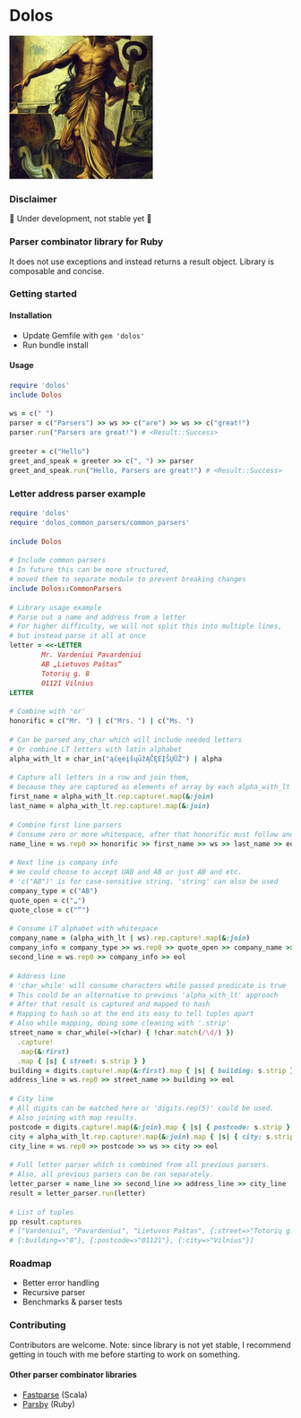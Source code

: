 # Dolos

<img height="256" src="docs/dolos_stable_diff.png" width="256"/>


### Disclaimer
🚧 Under development, not stable yet 🚧

### Parser combinator library for Ruby

It does not use exceptions and instead returns a result object.
Library is composable and concise.

### Getting started

#### Installation
- Update Gemfile with `gem 'dolos'`
- Run bundle install

#### Usage
```ruby
require 'dolos'
include Dolos

ws = c(" ")
parser = c("Parsers") >> ws >> c("are") >> ws >> c("great!")
parser.run("Parsers are great!") # <Result::Success>

greeter = c("Hello")
greet_and_speak = greeter >> c(", ") >> parser
greet_and_speak.run("Hello, Parsers are great!") # <Result::Success>
```

### Letter address parser example
```ruby
require 'dolos'
require 'dolos_common_parsers/common_parsers'

include Dolos

# Include common parsers
# In future this can be more structured, 
# moved them to separate module to prevent breaking changes
include Dolos::CommonParsers

# Library usage example
# Parse out a name and address from a letter
# For higher difficulty, we will not split this into multiple lines, 
# but instead parse it all at once
letter = <<-LETTER
        Mr. Vardeniui Pavardeniui
        AB „Lietuvos Paštas“
        Totorių g. 8
        01121 Vilnius
LETTER

# Combine with 'or'
honorific = c("Mr. ") | c("Mrs. ") | c("Ms. ")

# Can be parsed any_char which will include needed letters
# Or combine LT letters with latin alphabet
alpha_with_lt = char_in("ąčęėįšųūžĄČĘĖĮŠŲŪŽ") | alpha

# Capture all letters in a row and join them,
# because they are captured as elements of array by each alpha_with_lt parser.
first_name = alpha_with_lt.rep.capture!.map(&:join)
last_name = alpha_with_lt.rep.capture!.map(&:join)

# Combine first line parsers
# Consume zero or more whitespace, after that honorific must follow and so on
name_line = ws.rep0 >> honorific >> first_name >> ws >> last_name >> eol

# Next line is company info
# We could choose to accept UAB and AB or just AB and etc.
# 'c("AB")' is for case-sensitive string. 'string' can also be used
company_type = c("AB")
quote_open = c("„")
quote_close = c("“")

# Consume LT alphabet with whitespace
company_name = (alpha_with_lt | ws).rep.capture!.map(&:join)
company_info = company_type >> ws.rep0 >> quote_open >> company_name >> quote_close
second_line = ws.rep0 >> company_info >> eol

# Address line
# 'char_while' will consume characters while passed predicate is true
# This could be an alternative to previous 'alpha_with_lt' approach
# After that result is captured and mapped to hash
# Mapping to hash so at the end its easy to tell tuples apart
# Also while mapping, doing some cleaning with '.strip'
street_name = char_while(->(char) { !char.match(/\d/) })
  .capture!
  .map(&:first)
  .map { |s| { street: s.strip } }
building = digits.capture!.map(&:first).map { |s| { building: s.strip } }
address_line = ws.rep0 >> street_name >> building >> eol

# City line
# All digits can be matched here or 'digits.rep(5)' could be used. 
# Also joining with map results.
postcode = digits.capture!.map(&:join).map { |s| { postcode: s.strip } }
city = alpha_with_lt.rep.capture!.map(&:join).map { |s| { city: s.strip } }
city_line = ws.rep0 >> postcode >> ws >> city >> eol

# Full letter parser which is combined from all previous parsers.
# Also, all previous parsers can be ran separately.
letter_parser = name_line >> second_line >> address_line >> city_line
result = letter_parser.run(letter)

# List of tuples
pp result.captures
# ["Vardeniui", "Pavardeniui", "Lietuvos Paštas", {:street=>"Totorių g."},
# {:building=>"8"}, {:postcode=>"01121"}, {:city=>"Vilnius"}]

```
### Roadmap
- Better error handling
- Recursive parser
- Benchmarks & parser tests

### Contributing
Contributors are welcome. Note: since library is not yet stable, I recommend getting in touch with me before starting to work on something.

#### Other parser combinator libraries
- [Fastparse](https://com-lihaoyi.github.io/fastparse/) (Scala)
- [Parsby](https://github.com/jolmg/parsby) (Ruby)